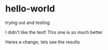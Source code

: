 # hello-world
trying out and testing

I didn't like the text! This one is so much better

Heres a change, lets see the results
